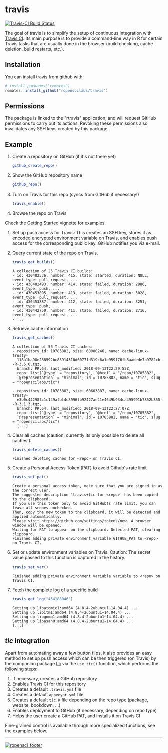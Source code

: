 # travis

[![Travis-CI Build Status](https://travis-ci.org/ropenscilabs/travis.svg?branch=master)](https://travis-ci.org/ropenscilabs/travis)

The goal of travis is to simplify the setup of continuous integration with [Travis CI](https://travis-ci.org/).
Its main purpose is to provide a command-line way in R for certain Travis tasks that are usually done in the browser (build checking, cache deletion, build restarts, etc.).

## Installation

You can install travis from github with:

``` r
# install.packages("remotes")
remotes::install_github("ropenscilabs/travis")
```

## Permissions

The package is linked to the "rtravis" application, and will request GitHub permissions to carry out its actions. 
Revoking these permissions also invalidates any SSH keys created by this package.

## Example

1. Create a repository on GitHub (if it's not there yet)

    ```r
    github_create_repo()
    ```

1. Show the GitHub repository name

    ```r
    github_repo()
    ```

1. Turn on Travis for this repo (syncs from GitHub if necessary!)

    ```r
    travis_enable()
    ```

1. Browse the repo on Travis

Check the [Getting Started](travis.html) vignette for examples.

1. Set up push access for Travis: This creates an SSH key, stores it as encoded
   encrypted environment variable on Travis, and enables push access for the
   corresponding public key. GitHub notifies you via e-mail.

1. Query current state of the repo on Travis.

    ```r
    travis_get_builds()
    ```
    
    ```
    A collection of 25 Travis CI builds:
    - id: 430482536, number: 415, state: started, duration: NULL, event_type: pull_request, ...
    - id: 430482493, number: 414, state: failed, duration: 2886, event_type: push, ...
    - id: 430453895, number: 413, state: failed, duration: 3028, event_type: pull_request, ...
    - id: 430453887, number: 412, state: failed, duration: 3251, event_type: push, ...
    - id: 430442750, number: 411, state: failed, duration: 2716, event_type: pull_request, ...
    - ...
    ```
    
1. Retrieve cache information 

    ```r
    travis_get_caches()
    ```
    
    ```
    A collection of 56 Travis CI caches:
    - repository_id: 10785882, size: 68080246, name: cache-linux-trusty-
      118a1ba90e288592bc83914310d60771d319c6a1e959176fb3aadede7b9782cb--R-3.5.0.tgz, 
      branch: PR.64, last_modified: 2018-09-13T22:29:55Z, 
      repo: list(`@type` = "repository", `@href` = "/repo/10785882", 
      `@representation` = "minimal", id = 10785882, name = "tic", slug = "ropenscilabs/tic")
    
    - repository_id: 10785882, size: 60603887, name: cache-linux-trusty-
      e3b0c44298fc1c149afbf4c8996fb92427ae41e4649b934ca495991b7852b855--R-3.1.3.tgz, 
      branch: PR.64, last_modified: 2018-09-13T22:27:07Z, 
      repo: list(`@type` = "repository", `@href` = "/repo/10785882", 
      `@representation` = "minimal", id = 10785882, name = "tic", slug = "ropenscilabs/tic")
      [...]
    ```
    
1. Clear all caches (caution, currently its only possible to delete all caches!):
    
    ```r
    travis_delete_caches()
    ```
    
    ```
    Finished deleting caches for <repo> on Travis CI.
    ```
    
1. Create a Personal Access Token (PAT) to avoid Github's rate limit

    ```r
    travis_set_pat()
    ```
    
    ```
    Create a personal access token, make sure that you are signed in as the correct user. 
    The suggested description 'travis+tic for <repo>' has been copied to the clipboard. 
    If you use this token only to avoid GitHubts rate limit, you can leave all scopes unchecked.
    Then, copy the new token to the clipboard, it will be detected and applied automatically. 
    Please visit https://github.com/settings/tokens/new. A browser window will be opened. 
    Waiting for PAT to appear on the clipboard. Detected PAT, clearing clipboard. 
    Finished adding private environment variable GITHUB_PAT to <repo> on Travis CI.
    ```
    
1. Set or update environment variables on Travis. Caution: The secret value passed to this function is captured in the history.

    ```r
    travis_set_var()
    ```
    
    ```
    Finished adding private environment variable variable to <repo> on Travis CI.
    ```

1. Fetch the complete log of a specific build

    ```r
    travis_get_log("454188046")
    ```
    
    ```
    Setting up libatomic1:amd64 (4.8.4-2ubuntu1~14.04.4) ...
    Setting up libitm1:amd64 (4.8.4-2ubuntu1~14.04.4) ...
    Setting up libgomp1:amd64 (4.8.4-2ubuntu1~14.04.4) ...
    Setting up libasan0:amd64 (4.8.4-2ubuntu1~14.04.4) ...
    [...]
    ```

## *tic* integration

Apart from automating away a few button flips, it also provides an easy method to set up push access which can be then triggered (on Travis) by the companion package [tic](https://github.com/ropenscilabs/tic) via the `use_tic()` function, which performs the following steps:

1. If necessary, creates a GitHub repository
1. Enables Travis CI for this repository
1. Creates a default `.travis.yml` file
1. Creates a default `appveyor.yml` file
1. Creates a default `tic.R` file depending on the repo type
   (package, website, bookdown, ...)
1. Enables deployment to GitHub (if necessary, depending on repo type)
1. Helps the user create a GitHub PAT, and installs it on Travis CI

Fine-grained control is available through more specialized functions, see the examples below.

---

[![ropensci_footer](https://ropensci.org/public_images/ropensci_footer.png)](https://ropensci.org)
